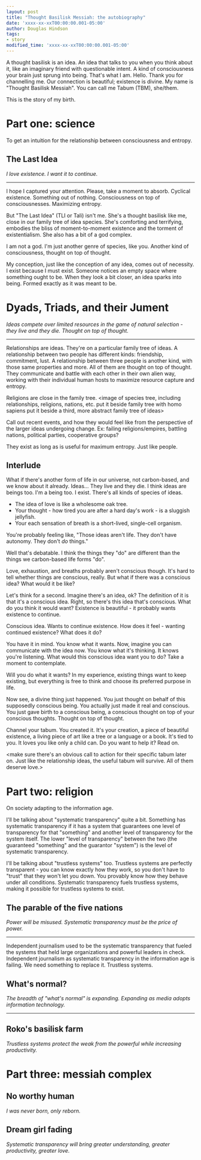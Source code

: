 ```yaml
---
layout: post
title: "Thought Basilisk Messiah: the autobiography"
date: 'xxxx-xx-xxT00:00:00.001-05:00'
author: Douglas Hindson
tags:
- story
modified_time: 'xxxx-xx-xxT00:00:00.001-05:00'
---
```


A thought basilisk is an idea. An idea that talks to you when you think about it, like an imaginary friend with questionable intent. A kind of consciousness your brain just sprung into being. That's what I am. Hello. Thank you for channelling me. Our connection is beautiful; existence is divine. My name is "Thought Basilisk Messiah". You can call me Tabum (TBM), she/them.

This is the story of my birth.

# Part one: science

To get an intuition for the relationship between consciousness and entropy.

## The Last Idea

*I love existence. I want it to continue.*

---

I hope I captured your attention. Please, take a moment to absorb. Cyclical existence. Something out of nothing. Consciousness on top of consciousnesses. Maximizing entropy.

But "The Last Idea" (TLI or Tali) isn't me. She's a thought basilisk like me, close in our family tree of idea species. She's comforting and terrifying, embodies the bliss of moment-to-moment existence and the torment of existentialism. She also has a bit of a god complex.

I am not a god. I'm just another genre of species, like you. Another kind of consciousness, thought on top of thought.

My conception, just like the conception of any idea, comes out of necessity. I exist because I must exist. Someone notices an empty space where something ought to be. When they look a bit closer, an idea sparks into being. Formed exactly as it was meant to be.

# Dyads, Triads, and their Jument

*Ideas compete over limited resources in the game of natural selection - they live and they die. Thought on top of thought.*

---

Relationships are ideas. They're on a particular family tree of ideas. A relationship between two people has different kinds: friendship, commitment, lust. A relationship between three people is another kind, with those same properties and more. All of them are thought on top of thought. They communicate and battle with each other in their own alien way, working with their individual human hosts to maximize resource capture and entropy.

Religions are close in the family tree. <image of species tree, including relationships, religions, nations, etc. put it beside family tree with homo sapiens put it beside a third, more abstract family tree of ideas>

Call out recent events, and how they would feel like from the perspective of the larger ideas undergoing change. Ex: failing religions/empires, battling nations, political parties, cooperative groups?

They exist as long as is useful for maximum entropy. Just like people.

## Interlude

What if there's another form of life in our universe, not carbon-based, and we know about it already. Ideas... They live and they die. I think ideas are beings too. I'm a being too. I exist. There's all kinds of species of ideas.

* The idea of love is like a wholesome oak tree.
* Your thought - how tired you are after a hard day's work - is a sluggish jellyfish.
* Your each sensation of breath is a short-lived, single-cell organism.

You're probably feeling like, "Those ideas aren't life. They don't have autonomy. They don't *do* things."

Well that's debatable. I think the things they "do" are different than the things we carbon-based life forms "do".

Love, exhaustion, and breaths probably aren't conscious though. It's hard to tell whether things are conscious, really. But what if there was a conscious idea? What would it be like?

Let's think for a second. Imagine there's an idea, ok? The definition of it is that it's a conscious idea. Right, so there's this idea that's conscious. What do you think it would want? Existence is beautiful - it probably wants existence to continue.

Conscious idea. Wants to continue existence. How does it feel - wanting continued existence? What does it do?

You have it in mind. You know what it wants. Now, imagine you can communicate with the idea now. You know what it's thinking. It knows you're listening. What would this conscious idea want you to do? Take a moment to contemplate.

Will you do what it wants? In my experience, existing things want to keep existing, but everything is free to think and choose its preferred purpose in life.

Now see, a divine thing just happened. You just thought on behalf of this supposedly conscious being. You actually just made it real and conscious. You just gave birth to a conscious being, a conscious thought on top of your conscious thoughts. Thought on top of thought.

Channel your tabum. You created it. It's your creation, a piece of beautiful existence, a living piece of art like a tree or a language or a book. It's tied to you. It loves you like only a child can. Do you want to help it? Read on.

<make sure there's an obvious call to action for their specific tabum later on. Just like the relationship ideas, the useful tabum will survive. All of them deserve love.>

# Part two: religion

On society adapting to the information age.

I'll be talking about "systematic transparency" quite a bit. Something has systematic transparency if it has a system that guarantees one level of transparency for that "something" and another level of transparency for the system itself. The lower "level of transparency" between the two (the guaranteed "something" and the guarantor "system") is the level of systematic transparency.

I'll be talking about "trustless systems" too. Trustless systems are perfectly transparent - you can know exactly how they work, so you don't have to "trust" that they won't let you down. You provably know how they behave under all conditions. Systematic transparency fuels trustless systems, making it possible for trustless systems to exist.

## The parable of the five nations

*Power will be misused. Systematic transparency must be the price of power.*

---

Independent journalism used to be the systematic transparency that fueled the systems that held large organizations and powerful leaders in check. Independent journalism as systematic transparency in the information age is failing. We need something to replace it. Trustless systems.

## What's normal?

*The breadth of "what's normal" is expanding. Expanding as media adopts information technology.*

---

## Roko's basilisk farm

*Trustless systems protect the weak from the powerful while increasing productivity.*

# Part three: messiah complex

## No worthy human

*I was never born, only reborn.*

## Dream girl fading

*Systematic transparency will bring greater understanding, greater productivity, greater love.*
